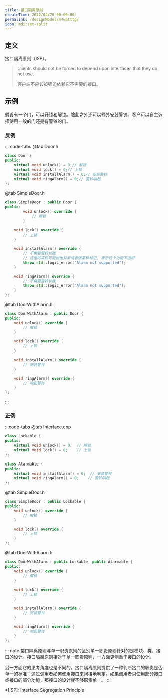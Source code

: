 ```yaml
---
title: 接口隔离原则
createTime: 2022/04/28 00:00:00
permalink: /designModel/m4watttg/
icon: mdi:set-split
---
```

## 定义
接口隔离原则（ISP）。

> Clients should not be forced to depend upon interfaces that they do not use.
>
> 客户端不应该被强迫依赖它不需要的接口。

## 示例
假设有一个门，可以开锁和解锁。除此之外还可以额外安装警铃。客户可以自主选择使用一般的门还是有警铃的门。

### 反例
::: code-tabs
@tab Door.h
``` c++
class Door {
public:
	virtual void unlock() = 0;// 解锁
	virtual void lock() = 0;// 上锁
	virtual void installAlarm() = 0;// 安装警铃
	virtual void ringAlarm() = 0;// 警铃响起
};
```
@tab SimpleDoor.h
``` c++
class SimpleDoor : public Door {
public:
		void unlock() override {
			// 解锁
		}

	void lock() override {
		// 上锁
	}

	void installAlarm() override {
		// 不需要警铃功能
		// 这里的实现可能抛出异常或者做某种标记, 表示这个功能不适用
		throw std::logic_error("Alarm not supported");
	}

	void ringAlarm() override {
		// 不需要警铃功能
		throw std::logic_error("Alarm not supported");
	}
};
```

@tab DoorWithAlarm.h
``` c++
class DoorWithAlarm : public Door {
public:
	void unlock() override {
		// 解锁
	}

	void lock() override {
		// 上锁
	}

	void installAlarm() override {
		// 安装警铃
	}

	void ringAlarm() override {
		// 响起警铃
	}
};
```
:::

### 正例
:::code-tabs
@tab Interface.cpp
``` c++
class Lockable {
public:
	virtual void unlock() = 0;  // 解锁
	virtual void lock() = 0;	// 上锁
};

class Alarmable {
public:
	virtual void installAlarm() = 0;  // 安装警铃
	virtual void ringAlarm() = 0;	 // 警铃响起
};
```

@tab SimpleDoor.h
``` c++
class SimpleDoor : public Lockable {
public:
	void unlock() override {
		// 解锁
	}

	void lock() override {
		// 上锁
	}
};
```
@tab DoorWithAlarm.h
``` c++
class DoorWithAlarm : public Lockable, public Alarmable {
public:
	void unlock() override {
		// 解锁
	}

	void lock() override {
		// 上锁
	}

	void installAlarm() override {
		// 安装警铃
	}

	void ringAlarm() override {
		// 响起警铃
	}
};
```

::: note 接口隔离原则与单一职责原则的区别
​单一职责原则针对的是模块、类、接口的设计。接口隔离原则相对于单一职责原则，一方面更侧重于接口的设计。

另一方面它的思考角度也是不同的。接口隔离原则提供了一种判断接口的职责是否单一的标准：通过调用者如何使用接口来间接地判定。如果调用者只使用部分接口或接口的部分功能，那接口的设计就不够职责单一。
:::

*[ISP]: Interface Segregation Principle